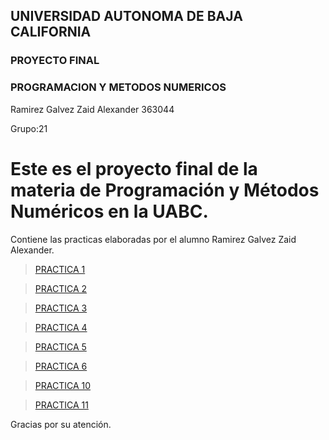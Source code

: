 ## UNIVERSIDAD AUTONOMA DE BAJA CALIFORNIA
### PROYECTO FINAL
### PROGRAMACION Y METODOS NUMERICOS

Ramirez Galvez Zaid Alexander
363044

Grupo:21


# Este es el proyecto final de la materia de Programación y Métodos Numéricos en la UABC.
Contiene las practicas elaboradas por el alumno Ramirez Galvez Zaid Alexander.

>[PRACTICA 1](https://github.com/zaid-ramirez/proyecto_pymn_grupo21/tree/main/PRACTICA1)

>[PRACTICA 2](https://github.com/zaid-ramirez/proyecto_pymn_grupo21/tree/main/PRACTICA%202)

>[PRACTICA 3](https://github.com/zaid-ramirez/proyecto_pymn_grupo21/tree/main/PRACTICA%203)

>[PRACTICA 4](https://github.com/zaid-ramirez/proyecto_pymn_grupo21/commit/00773f411a7ece829bfde4273f48e27fe8e56303)

>[PRACTICA 5](https://github.com/zaid-ramirez/proyecto_pymn_grupo21/commit/1f1c973ae230d06db8fb33798a3e9aab380043ce)

>[PRACTICA 6](https://github.com/zaid-ramirez/proyecto_pymn_grupo21/commit/6896530b0c3de04c002fd1ebbcc3756b7aa7b010)

>[PRACTICA 10](https://github.com/zaid-ramirez/proyecto_pymn_grupo21/tree/main/PRACTICA%2010)

>[PRACTICA 11](https://github.com/zaid-ramirez/proyecto_pymn_grupo21/tree/main/PRACTICA%2011)



Gracias por su atención.


